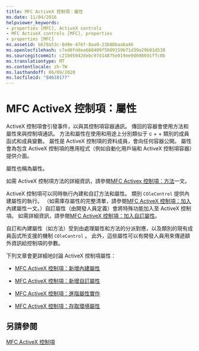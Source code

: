 ```yaml
---
title: MFC ActiveX 控制項：屬性
ms.date: 11/04/2016
helpviewer_keywords:
- properties [MFC], ActiveX controls
- MFC ActiveX controls [MFC], properties
- properties [MFC]
ms.assetid: b678a53c-0d9e-476f-8aa0-23b80baaba46
ms.openlocfilehash: c7ed0fddea660409f5089159b71d39a29b01d538
ms.sourcegitcommit: c21b05042debc97d14875e019ee9d698691ffc0b
ms.translationtype: MT
ms.contentlocale: zh-TW
ms.lasthandoff: 06/09/2020
ms.locfileid: "84618177"
---
```

# <a name="mfc-activex-controls-properties"></a>MFC ActiveX 控制項：屬性

ActiveX 控制項會引發事件，以與其控制項容器通訊。 傳回的容器會使用方法和屬性來與控制項通訊。 方法和屬性在使用和用途上分別類似于 c + + 類別的成員函式和成員變數。 屬性是 ActiveX 控制項的資料成員，會向任何容器公開。 屬性會為包含 ActiveX 控制項的應用程式（例如自動化用戶端和 ActiveX 控制項容器）提供介面。

屬性也稱為屬性。

如需 ActiveX 控制項方法的詳細資訊，請參閱[MFC Activex 控制項：方法](mfc-activex-controls-methods.md)一文。

ActiveX 控制項可以同時執行內建和自訂方法和屬性。 類別 `COleControl` 提供內建屬性的執行。 （如需庫存屬性的完整清單，請參閱[MFC ActiveX 控制項：加入](mfc-activex-controls-adding-stock-properties.md)內建屬性一文。）自訂屬性（由開發人員定義）會將特殊功能加入至 ActiveX 控制項。 如需詳細資訊，請參閱[MFC ActiveX 控制項：加入自訂屬性](mfc-activex-controls-adding-custom-properties.md)。

自訂和內建屬性（如方法）受到由處理屬性和方法的分派對應，以及類別的現有成員函式所支援的機制 `COleControl` 。 此外，這些屬性可以有開發人員用來傳遞額外資訊給控制項的參數。

下列文章會更詳細地討論 ActiveX 控制項屬性：

- [MFC ActiveX 控制項：新增內建屬性](mfc-activex-controls-adding-stock-properties.md)

- [MFC ActiveX 控制項：新增自訂屬性](mfc-activex-controls-adding-custom-properties.md)

- [MFC ActiveX 控制項：進階屬性實作](mfc-activex-controls-advanced-property-implementation.md)

- [MFC ActiveX 控制項：存取環境屬性](mfc-activex-controls-accessing-ambient-properties.md)

## <a name="see-also"></a>另請參閱

[MFC ActiveX 控制項](mfc-activex-controls.md)
